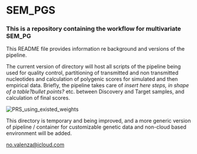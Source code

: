 # SEM_PGS

### This is a repository containing the workflow for multivariate SEM_PG

This README file provides information re background and versions of the pipeline. 

The current version of directory will host all scripts of the pipeline being used for quality control, partitioning of transmitted and non transmitted nucleotides and calculation of polygenic scores for simulated and then empirical data.
Briefly, the pipeline takes care of *insert here steps, in shape of a table?bullet points?* etc. between Discovery and Target samples, and calculation of final scores. 


![PRS_using_existed_weights](https://user-images.githubusercontent.com/16557724/223905146-c5acf2ae-9a67-4576-bbcc-8781e3e89073.png)



This directory is temporary and being improved, and a more generic version of pipeline / container for customizable genetic data and non-cloud based environment will be added.

no.valenza@icloud.com
